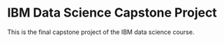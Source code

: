 # IBM Data Science Capstone Project

This is the final capstone project of the IBM data science course. 





